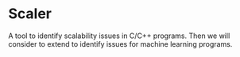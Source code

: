 # Scaler
A tool to identify scalability issues in C/C++ programs. Then we will consider to extend to identify issues for machine learning programs. 